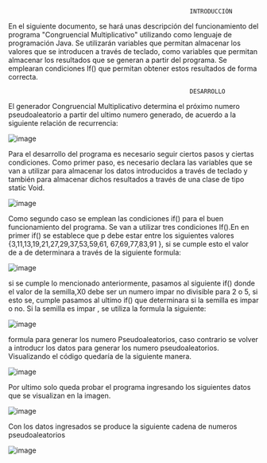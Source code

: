                                                        INTRODUCCIÓN
                                                
   En el siguiente documento, se hará unas descripción del funcionamiento del programa "Congruencial Multiplicativo" utilizando como lenguaje  de programación Java.
   Se utilizarán variables que permitan almacenar los valores que se introducen a través de teclado, como variables que permitan almacenar los resultados que se generan a partir del programa. Se emplearan condiciones If() que permitan obtener estos resultados de forma correcta.
   
                                                       DESARROLLO

   El generador Congruencial Multiplicativo determina el próximo numero pseudoaleatorio  a partir del ultimo numero generado, de acuerdo a la siguiente relación de recurrencia: 
  
   ![image](https://user-images.githubusercontent.com/33529768/58386937-640adc00-7fcc-11e9-8726-09571ea6ffc8.png)
   
   Para el desarrollo del programa es necesario seguir ciertos pasos y ciertas condiciones. Como primer paso, es necesario declara las variables que se van a utilizar para almacenar los datos introducidos a través de teclado y también para almacenar dichos resultados a través de una clase de tipo static Void.
   
   
![image](https://user-images.githubusercontent.com/33529768/58386998-8b15dd80-7fcd-11e9-932f-608711c867d1.png)

Como segundo caso se emplean las condiciones if() para el buen funcionamiento del programa. Se van a utilizar tres condiciones If().En en primer if() se establece que p debe estar entre los siguientes valores {3,11,13,19,21,27,29,37,53,59,61, 67,69,77,83,91 }, si se cumple esto el valor de a de determinara a través de la siguiente formula:

![image](https://user-images.githubusercontent.com/33529768/58387478-5e18f900-7fd4-11e9-93fa-3640c1e1249b.png)

si se cumple lo mencionado anteriormente, pasamos al siguiente if() donde el valor de la semilla,X0 debe ser un numero impar no divisible para 2 o 5, si  esto se, cumple pasamos al ultimo if() que determinara si la semilla es impar o no. Si la semilla es impar , se utiliza la formula la siguiente:

![image](https://user-images.githubusercontent.com/33529768/58386937-640adc00-7fcc-11e9-8726-09571ea6ffc8.png)

formula para generar los numero Pseudoaleatorios, caso contrario se volver a introducr los datos para generar los numero pseudoaleatorios. Visualizando el código quedaría de la siguiente manera.

![image](https://user-images.githubusercontent.com/33529768/58387325-725bf680-7fd2-11e9-9aa0-e2af683cc450.png)

Por ultimo solo queda probar el programa ingresando los siguientes datos que se visualizan en la imagen.

![image](https://user-images.githubusercontent.com/33529768/58387352-e5656d00-7fd2-11e9-888a-a2f38daf0ed7.png)

Con los datos ingresados se produce la siguiente cadena de numeros pseudoaleatorios

![image](https://user-images.githubusercontent.com/33529768/58387462-0b3f4180-7fd4-11e9-9eb1-3c8cfa0ba5d4.png)
